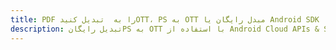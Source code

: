 ---title: PDF را به  تبدیل کنیدOTT، PS به OTT مبدل رایگان یا Android SDKdescription: تبدیل رایگانPS به OTT با استفاده از Android Cloud APIs & SDK همچنین اسناد PDF را در Cloud ایجاد، ویرایش و رندر کنید.---